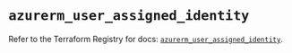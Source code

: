 # `azurerm_user_assigned_identity`

Refer to the Terraform Registry for docs: [`azurerm_user_assigned_identity`](https://registry.terraform.io/providers/hashicorp/azurerm/4.23.0/docs/resources/user_assigned_identity).
